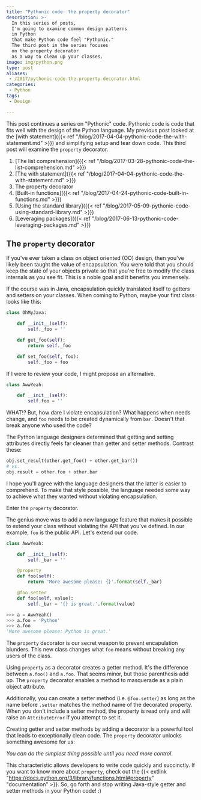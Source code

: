 ```yaml
---
title: "Pythonic code: the property decorator"
description: >-
  In this series of posts,
  I'm going to examine common design patterns
  in Python
  that make Python code feel "Pythonic."
  The third post in the series focuses
  on the property decorator
  as a way to clean up your classes.
image: img/python.png
type: post
aliases:
 - /2017/pythonic-code-the-property-decorator.html
categories:
 - Python
tags:
 - Design

---
```


This post continues a series
on "Pythonic" code.
Pythonic code is code
that fits well
with the design
of the Python language.
My previous post looked at the
[with statement]({{< ref "/blog/2017-04-04-pythonic-code-the-with-statement.md" >}})
and simplifying setup and tear down code.
This third post will examine the `property` decorator.

1. [The list comprehension]({{< ref "/blog/2017-03-28-pythonic-code-the-list-comprehension.md" >}})
2. [The with statement]({{< ref "/blog/2017-04-04-pythonic-code-the-with-statement.md" >}})
3. The property decorator
4. [Built-in functions]({{< ref "/blog/2017-04-24-pythonic-code-built-in-functions.md" >}})
5. [Using the standard library]({{< ref "/blog/2017-05-09-pythonic-code-using-standard-library.md" >}})
6. [Leveraging packages]({{< ref "/blog/2017-06-13-pythonic-code-leveraging-packages.md" >}})

## The `property` decorator

If you've ever taken a class
on object oriented (OO) design,
then you've likely been taught the value
of encapsulation.
You were told that you should keep the state
of your objects private
so that you're free to modify the class internals
as you see fit.
This is a noble goal
and it benefits you immensely.

If the course was in Java,
encapsulation quickly translated itself
to getters and setters
on your classes.
When coming to Python,
maybe your first class looks like this:

```python
class OhMyJava:

    def __init__(self):
        self._foo = ''

    def get_foo(self):
        return self._foo

    def set_foo(self, foo):
        self._foo = foo
```

If I were to review your code,
I might propose an alternative.

```python
class AwwYeah:

    def __init__(self):
        self.foo = ''
```

WHAT!?
But,
how dare I violate encapsulation?
What happens when needs change,
and `foo` needs to be created dynamically from `bar`.
Doesn't that break anyone who used the code?

The Python language designers determined
that getting and setting attributes directly
feels far cleaner
than getter and setter methods.
Contrast these:

```python
obj.set_result(other.get_foo() + other.get_bar())
# vs.
obj.result = other.foo + other.bar
```

I hope you'll agree with the language designers
that the latter is easier to comprehend.
To make that style possible,
the language needed some way to achieve
what they wanted
without violating encapsulation.

Enter the `property` decorator.

The genius move was to add a new language feature
that makes it possible to extend your class
without violating the API
that you've defined.
In our example,
`foo` is the public API.
Let's extend our code.

```python
class AwwYeah:

    def __init__(self):
        self._bar = ''

    @property
    def foo(self):
        return 'More awesome please: {}'.format(self._bar)

    @foo.setter
    def foo(self, value):
        self._bar = '{} is great.'.format(value)

>>> a = AwwYeah()
>>> a.foo = 'Python'
>>> a.foo
'More awesome please: Python is great.'
```

The `property` decorator is our secret weapon
to prevent encapulation blunders.
This new class changes what `foo` means
without breaking any users of the class.

Using `property` as a decorator
creates a getter method.
It's the difference between `a.foo()` and `a.foo`.
That seems minor,
but those parenthesis add up.
The `property` decorator enables a method
to masquerade as a plain object attribute.

Additionally,
you can create a setter method (i.e. `@foo.setter`)
as long as the name before `.setter` matches the method name
of the decorated property.
When you don't include a setter method,
the property is read only
and will raise an `AttributeError`
if you attempt to set it.

Creating getter and setter methods
by adding a decorator
is a powerful tool
that leads to exceptionally clean code.
The `property` decorator unlocks something awesome for us:

*You can do the simplest thing possible
until you need more control*.

This characteristic allows developers
to write code quickly and succinctly.
If you want to know more about `property`,
check out the
{{< extlink "https://docs.python.org/3/library/functions.html#property" "documentation" >}}.
So, go forth and stop writing Java-style getter and setter methods
in your Python code! :)
